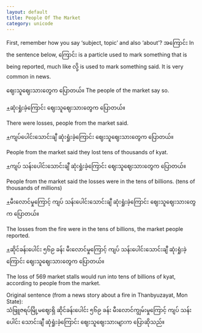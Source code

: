 ```yaml
---
layout: default
title: People Of The Market
category: unicode
---
```


<p>First, remember how you say ‘subject, topic’ and also ‘about’? <span class='mm3'>အကြောင်း</span> In the sentence below, <span class='mm3'>ကြောင်း</span> is a particle used to mark something that is being reported, much like <span class='mm3'>လို့</span> is used to mark something said. It is very common in news.</p>

<p><span class='mm3'>ဈေးသူဈေးသားတွေက ပြောတယ်။</span> The people of the market say so.</p>

<p class='hide-trigger'><a href="#">+</a><span class='mm3'>ဆုံးရှုံးခဲ့ကြောင်း ဈေးသူဈေးသားတွေက ပြောတယ်။</span></p>
<p class='hide-this'>There were losses, people from the market said.</p>

<p class='hide-trigger'><a href="#">+</a><span class='mm3'>ကျပ်ပေါင်းသောင်းချီ ဆုံးရှုံးခဲ့ကြောင်း ဈေးသူဈေးသားတွေက ပြောတယ်။</span></p>
<p class='hide-this'>People from the market said they lost tens of thousands of kyat.</p>

<p class='hide-trigger'><a href="#">+</a><span class='mm3'>ကျပ် သန်းပေါင်းသောင်းချီ ဆုံးရှုံးခဲ့ကြောင်း ဈေးသူဈေးသားတွေက ပြောတယ်။</span></p>
<p class='hide-this'>People from the market said the losses were in the tens of billions. (tens of thousands of millions)</p>

<p class='hide-trigger'><a href="#">+</a><span class='mm3'>မီးလောင်မှုကြောင့် ကျပ် သန်းပေါင်းသောင်းချီ ဆုံးရှုံးခဲ့ကြောင်း ဈေးသူဈေးသားတွေက ပြောတယ်။</span></p>
<p class='hide-this'>The losses from the fire were in the tens of billions, the market people reported.</p>

<p class='hide-trigger'><a href="#">+</a><span class='mm3'>ဆိုင်ခန်းပေါင်း ၅၆၉ ခန်း မီးလောင်မှုကြောင့် ကျပ် သန်းပေါင်းသောင်းချီ ဆုံးရှုံးခဲ့ကြောင်း ဈေးသူဈေးသားတွေက ပြောတယ်။</span></p>
<p class='hide-this'>The loss of 569 market stalls would run into tens of billions of kyat, according to people from the market.</p>

<p>Original sentence (from a news story about a fire in Thanbyuzayat, Mon State):<br>
<span class='mm3'>သံဖြူဇရပ်မြို့မဈေးရှိ ဆိုင်ခန်းပေါင်း ၅၆၉ ခန်း မီးလောင်ကျွမ်းမှုကြောင့် ကျပ် သန်းပေါင်း သောင်းချီ ဆုံရှုံးခဲ့ကြောင်း ဈေးသူဈေးသားများက ပြောဆိုသည်။</span></p>
